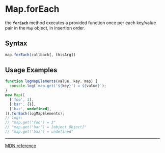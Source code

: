 # Map.forEach

the **`forEach`** method executes a provided function once per each key/value pair in the `Map` object, in insertion order.

## Syntax

```js
map.forEach(callback[, thisArg])
```

## Usage Examples

```js
function logMapElements(value, key, map) {
  console.log(`map.get('${key}') = ${value}`);
}
new Map([
  ['foo', 3],
  ['bar', {}],
  ['baz', undefined],
]).forEach(logMapElements);
// logs:
// "map.get('foo') = 3"
// "map.get('bar') = [object Object]"
// "map.get('baz') = undefined"
```

---

[MDN reference](https://developer.mozilla.org/en-US/docs/Web/JavaScript/Reference/Global_Objects/Map/forEach)
